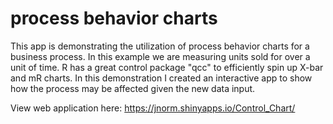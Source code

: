 # process behavior charts
This app is demonstrating the utilization of process behavior charts for a business process. In this example we are measuring units sold for over a unit of time. 
R has a great control package "qcc" to efficiently spin up X-bar and mR charts. 
In this demonstration I created an interactive app to show how the process may be affected given the new data input.

View web application here: https://jnorm.shinyapps.io/Control_Chart/ 
